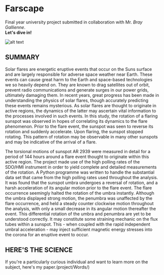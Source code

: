 # Farscape

Final year university project submitted in collaboration with Mr. *Bray Gallienne*.  
**Let's dive in!**

![alt text](https://github.com/Leif2112/Farscape/blob/main/project/images/cover%20image.png?raw=true)

## **SUMMARY**
Solar flares are energetic eruptive events that occur on the Suns surface and are largely 
responsible for adverse space weather near Earth. These events can cause great harm to the 
Earth and space-based technologies we so heavily depend on. They are known to drag 
satellites out of orbit, prevent radio communications and generate surges in our power grids, 
ultimately damaging them. In recent years, great progress has been made in understanding the 
physics of solar flares, though accurately predicting these events remains mysterious. As 
solar flares are thought to originate in active regions, the dynamics of the latter may ascertain 
vital information to the processes involved in such events. In this study, the rotation of a 
flaring sunspot was observed in hopes of correlating its dynamics to the flare phenomenon.
Prior to the flare event, the sunspot was seen to reverse its rotation and suddenly accelerate. 
Upon flaring, the sunspot stopped rotating. This pattern of rotation may be observable in 
many other sunspots and may be indicative of the arrival of a flare.


The torsional motions of sunspot AR 2939 were measured in detail for a period of 144 hours 
around a flare event thought to originate within this active region. The project made use of 
the high polling rates of the SDO/HMI instrument in order to yield complete and detailed 
measurements of the rotation. A Python programme was written to handle the substantial data 
set that came from the high polling rates used throughout the analysis. It was found that the
sunspot umbra undergoes a reversal of rotation, and a harsh acceleration of its angular motion 
prior to the flare event. The flare occurrence seemingly halted the rotation of the umbra 
instantly. Although the umbra displayed strong motion, the penumbra was unaffected by the 
flare occurrence, and held a steady counter clockwise motion throughout the analysis, with 
only a small decrease in its angular motion thereafter the event. This differential rotation of 
the umbra and penumbra are yet to be understood correctly. It may constitute some straining 
mechanic on the flux tubes within a sunspot. This - when coupled with the rapid independent
umbral acceleration - may inject sufficient magnetic energy stresses into the corona for an 
eruptive event to occur.

## **HERE'S THE SCIENCE**
If you're a particularly curious individual and want to learn more on the subject, here's my paper.(project/Words/)
